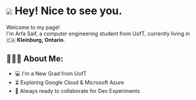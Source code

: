 <h1><img src="https://emojis.slackmojis.com/emojis/images/1500425901/2646/allo-happy.gif?1500425901"> Hey! Nice to see you.</h1>


<p>Welcome to my page! </br> I'm Arfa Saif, a computer engineering student from UofT, currently living in 🇨🇦 <b> Kleinburg, Ontario</b>. </p>

<h2 align="left">👩🏼‍💻 About Me: </h2>

- :computer: I'm a New Grad from UofT
- :hourglass_flowing_sand:  Exploring Google Cloud & Microsoft Azure
- :rocket: Always ready to collaborate for Dev Experiments

<!---
ArfaSaif/ArfaSaif is a ✨ special ✨ repository because its `README.md` (this file) appears on your GitHub profile.
You can click the Preview link to take a look at your changes.
--->
